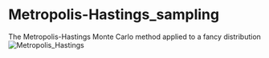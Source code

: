 # Metropolis-Hastings_sampling
The Metropolis-Hastings Monte Carlo method applied to a fancy distribution
![Metropolis_Hastings](https://github.com/red-sat/Metropolis-Hastings_sampling/assets/138263131/c4463589-ad98-4992-9ab8-d542ecf5c4c3)
